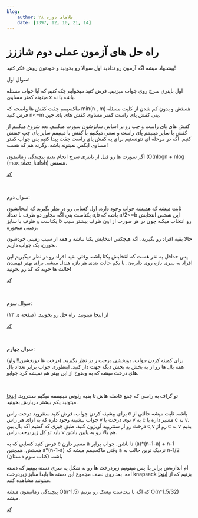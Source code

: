 ```yaml
---
blog:
    author: طلاهای دوره ۲۸
    date: [1397, 12, 10, 21, 14]
---
```

# راه حل های آزمون عملی دوم شاززز

<div class="cnt">
<p>پیشنهاد میشه اگه آزمون رو ندادید اول سوالا رو بخونید و خودتون روش فکر کنید!</p>
<p></p>
<p>سوال اول:</p>
<p>اول باینری سرچ روی جواب میزنیم. فرض کنید میخوایم چک کنیم که آیا جواب مسئله میتونه کمتر مساوی x باشه یا نه.</p>
<p>ماکسیمم
 جفت کفش ها واضحه که min(n , m) هستش و بدون کم شدن از کلیت مسئله فرض 
کنید n&lt;=m ینی کفش پای راست کمتر مساوی کفش های پای چپن.<br/></p>
<p>کفش
 های پای راست و چپ رو بر اساس سایزشون سورت میکنیم. بعد شروع میکنیم از 
کفش با سایز مینیمم پای راست و سعی میکنیم با کفش با مینیمم سایز پای چپ 
جفتش کنیم. اگه در مرحله ای نتونستیم برای یه کفش پای راست جفت پیدا کنیم 
ینی جواب کمتر مساوی ایکس نمیتونه باشه. وگرنه هم که هست!</p>
<p>اگر سورت ها رو قبل از باینری سرچ انجام بدیم پیچیدگی زمانیمون (O(nlogn + nlog (max_size_kafsh) هستش.<br/></p>
<p><a href="https://paste.ubuntu.com/p/CCbwV9TGXD/" target="_blank">کد</a><br/></p>
<p><br/></p>
<p>سوال دوم:</p>
<p>ثابت
 میشه که همیشه جواب وجود داره. اول کسایی رو در نظر بگیرید که انتخابشون 
یکتاست ینی اگه مجاور دو ظرف با تعداد a,b باشه که a/2&lt;=b این شخص 
انتخابش یکتاست و ظرف با سایز b رو انتخاب میکنه چون در هر صورت از اون ظرف
 بیشتر سیب زمینی میخوره.</p>
<p>حالا بقیه افراد رو بگیرید، اگه هیچکس انتخابش یکتا نباشه و همه از سیب زمینی خودشون بخورن، یک جواب داریم.</p>
<p>پس
 حداقل یه نفر هست که انتخابش یکتا باشه. وقتی بقیه افراد رو در نظر 
میگیریم این افراد یه سری بازه روی دایره‌ن. با یکم حالت بندی هر بازه هندل
 میشه. برای بهتر فهمیدن حالت ها خوبه که کد رو بخونید!</p>
<p><a href="https://paste.ubuntu.com/p/7xkqN3mBMM/" target="_blank">کد</a><br/></p>
<p><br/></p>
<p>سوال سوم:</p>
<p>از <a href="http://agc005.contest.atcoder.jp/data/agc/005/editorial.pdf" target="_blank">اینجا</a> میتونید  راه حل رو بخونید. (صفحه ی ۱۳)</p>
<p><a href="https://paste.ubuntu.com/p/vJZ4zWNrDv/" target="_blank">کد<br/></a></p>
<p><br/></p>
<p>سوال چهارم:</p>
<p>برای
 کمینه کردن جواب، دوبخشی درخت ر در نظر بگیرید. (درخت ها دوبخشین!! واو) 
همه یال ها رو از یه بخش به بخش دیگه جهت دار کنید. اینطوری جواب برابر 
تعداد یال های درخت میشه که به وضوح از این بهتر هم نمیشه کرد جوابو.</p>
<p><br/></p>
<p>تو گراف به راسی که جمع فاصله هاش تا بقیه رئوس مینیممه میگیم سنتروید. <a href="https://codeforces.com/blog/entry/57593" target="_blank">اینجا</a> میتونید یکم بیشتر دربارش بخونید.<br/></p>
<p>برای
 بیشینه کردن جواب، فرض کنید سنتروید درخت راس c باشه. ثابت میشه حالتی از 
جواب بیشینه وجود داره که به ازای هر راس v توی درخت یا v به c مسیر داره 
یا c به v. درخت رو از سنتروید آویزون کنید. طبق چیزی که گفتیم اگه یال بین
 c,v رو از c به v بدیم باید تو کل زیردرخت راس v هم یالا رو به پایین 
باشن.</p>
<p>فرض کنید کسایی که به c مسیر دارن a تا 
باشن. جواب برابر (a)*(n-1-a) + n-1 هستش. همچنین a*(n-1-a) وقتی ماکسیمم 
میشه که a نزدیک ترین حالت به n-1/2 باشه. (کتاب سوم دبستان)<br/></p>
<p>پس
 میتونیم زیردرخت ها رو به شکل یه سری دسته ببینیم که دسته iام اندازه‌ش 
برابر با سایز زیردرخت iامه. بعد روی نصف مجموع این دسته ها باید knapsack 
بزنیم که از <a href="https://codeforces.com/blog/entry/59606" target="_blank">اینجا</a> میتونید مشاهده کنید. <br/></p>
<p>پیچیدگی زمانیمون میشه O(n^1.5) که اگه با بیت‌ست نپسک رو بزنیم O(n^1.5/32) میشه.</p>
<p><a href="https://paste.ubuntu.com/p/ht2BpzFVBm/" target="_blank">کد<br/></a></p>
</div>
